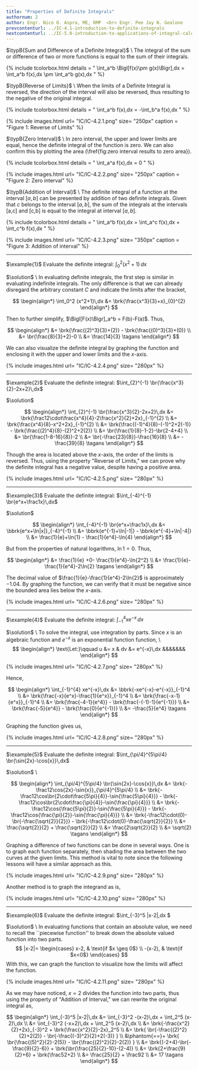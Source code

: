 ```yaml
---
title: "Properties of Definite Integrals"
authornum: 2
author: Engr. Nico O. Aspra, ME, RMP  <br> Engr. Pee Jay N. Gealone
prevcontenturl: ../IC-4.1-introduction-to-definite-integrals
nextcontenturl: ../IC-5.0-introduction-to-applications-of-integral-calculus
---
```



$\typB{Sum and Difference of a Definite Integral}$ \\
The integral of the sum or difference of two or more functions is equal to the sum of their integrals.

{% include tcolorbox.html
	details = "
	\int_a^b \Bigl[f(x)\pm g(x)\Bigr]\,dx = \int_a^b f(x)\,dx \pm \int_a^b g(x)\,dx 
    "
%}


$\typB{Reverse of Limits}$ \\
When the limits of a Definite Integral is reversed, the direction of the interval will also be reversed, thus resulting to the negative of the original integral.

{% include tcolorbox.html
	details = "
	\int_a^b f(x)\,dx = -\int_b^a f(x)\,dx
    "
%}


{% include images.html 
    url= "IC/IC-4.2.1.png" 
    size= "250px"
    caption = "Figure 1: Reverse of Limits"
%} 

	

$\typB{Zero Interval}$ \\
In zero interval, the upper and lower limits are equal, hence the definite integral of the function is zero. We can also confirm this by plotting the area (\fref{fig:zero interval results to zero area}).

{% include tcolorbox.html
	details = "
	\int_a^a f(x)\,dx = 0
    "
%}

{% include images.html 
    url= "IC/IC-4.2.2.png" 
    size= "250px"
    caption = "Figure 2: Zero interval"
%} 	



$\typB{Addition of Interval}$ \\
The definite integral of a function at the interval $[a,b]$ can be presented by addition of two definite integrals. Given that $c$ belongs to the
interval $[a,b]$, 
the sum of the integrals at the intervals [a,c] and [c,b]
is equal to the integral at interval $[a,b]$. 

{% include tcolorbox.html
	details = "
	\int_a^b f(x)\,dx = \int_a^c f(x)\,dx + \int_c^b f(x)\,dx
    "
%}


{% include images.html 
    url= "IC/IC-4.2.3.png" 
    size= "350px"
    caption = "Figure 3: Addition of interval"
%} 







---
$\example{1}$ 
Evaluate the definite integral:
$\int_0^2 (x^2+1)\,dx$

$\solution$ \\
In evaluating definite integrals, the first step is similar in evaluating indefinite integrals. The only difference is that we can already disregard the arbitrary constant $C$ and indicate the limits after the bracket,

$$
\begin{align*}
	\int_0^2 (x^2+1)\,dx &= \brk{\frac{x^3}{3}+x}_{0}^{2}
\end{align*}
$$

Then to further simplify, $\Bigl[F(x)\Bigr]_a^b = F(b)-F(a)$. Thus,

$$
\begin{align*}
		&= \brk{\frac{(2)^3}{3}+(2)} - \brk{\frac{(0)^3}{3}+(0)} \\
		&= \br{\frac{8}{3}+2}-0 \\
		&= \frac{14}{3}		\tagans
\end{align*}
$$

We can also visualize the definite integral by graphing the function and enclosing it with the upper and lower limits and the $x$-axis.


{% include images.html 
    url= "IC/IC-4.2.4.png" 
    size= "280px"
%} 

















---
$\example{2}$ 
Evaluate the definite integral:
$\int_{2}^{-1} \br{\frac{x^3}{2}-2x+2}\,dx$

$\solution$

$$
\begin{align*}
	\int_{2}^{-1} \br{\frac{x^3}{2}-2x+2}\,dx 
		&= \brk{\frac12\cdot\frac{x^4}{4}-2\frac{x^2}{2}+2x}_{-1}^{2} \\
		&= \brk{\frac{x^4}{8}-x^2+2x}_{-1}^{2} \\
		&= \brk{\frac{(-1)^4}{8}-(-1)^2+2(-1)} - \brk{\frac{(2)^4}{8}-(2)^2+2(2)} \\
		&= \br{\frac{1}{8}-1-2}-\br{2-4+4} \\
		&= \br{\frac{1-8-16}{8}}-2 \\
		&= \br{-\frac{23}{8}}-\frac{16}{8} \\
		&= -\frac{39}{8}		\tagans
\end{align*}
$$

Though the area is located above the $x$-axis, the order of the limits is reversed. Thus, using the property "Reverse of Limits," we can prove why the definite integral has a negative value, despite having a positive area.


{% include images.html 
    url= "IC/IC-4.2.5.png" 
    size= "280px"
%} 








---
$\example{3}$ 
Evaluate the definite integral:
$\int_{-4}^{-1} \br{e^x+\frac1x}\,dx$

$\solution$ 

$$
\begin{align*}
	\int_{-4}^{-1} \br{e^x+\frac1x}\,dx &= \bbrk{e^x+\ln|x|}_{-4}^{-1} \\
		&= \bbrk{e^{-1}+\ln|-1|} - \bbrk{e^{-4}+\ln|-4|} \\
		&= \frac{1}{e}+\ln{1} - \frac{1}{e^4}-\ln{4} 
	\end{align*}
$$

But from the properties of natural logarithms, $\ln{1}=0$. Thus,

$$
\begin{align*}
		&= \frac{1}{e} +0- \frac{1}{e^4}-\ln{2^2} \\
		&= \frac{1}{e}-\frac{1}{e^4}-2\ln{2} 	\tagans
\end{align*}
$$


The decimal value of  $\frac{1}{e}-\frac{1}{e^4}-2\ln{2}$ is approximately $-1.04$. By graphing the function, we can verify that it must be negative since the bounded area lies below the $x$-axis.


{% include images.html 
    url= "IC/IC-4.2.6.png" 
    size= "280px"
%} 




---
$\example{4}$ 
Evaluate the definite integral:
$\int_{-1}^{4} xe^{-x}\,dx$

$\solution$ \\
To solve the integral, use integration by parts. Since $x$ is an algebraic function and $e^{-x}$ is an exponential function function, \\
$$
\begin{align*}
	\text{Let:}\qquad u &= x &  dv &= e^{-x}\,dx &&&&&&&
\end{align*}
$$

{% include images.html 
    url= "IC/IC-4.2.7.png" 
    size= "280px"
%} 


Hence, 

$$
\begin{align*}
	\int_{-1}^{4} xe^{-x}\,dx &= \bbrk{-xe^{-x}-e^{-x}}_{-1}^4 \\
	&= \brk{\frac{-x}{e^x}-\frac{1}{e^x}}_{-1}^4 \\
	&= \brk{\frac{-x-1}{e^x}}_{-1}^4 \\
	&= \brk{\frac{-4-1}{e^4}} - \brk{\frac{-(-1)-1}{e^{-1}}} \\
	&= \brk{\frac{-5}{e^4}} - \brk{\frac{0}{e^{-1}}} \\
	&= -\frac{5}{e^4}		\tagans
\end{align*}
$$

Graphing the function gives us,

{% include images.html 
    url= "IC/IC-4.2.8.png" 
    size= "280px"
%} 




---
$\example{5}$ 
Evaluate the definite integral:
$\int_{\pi/4}^{5\pi/4} \br{\sin{2x}-\cos{x}}\,dx$

$\solution$ \\

$$
\begin{align*}
	\int_{\pi/4}^{5\pi/4} \br{\sin{2x}-\cos{x}}\,dx 
		&= \brk{-\frac12\cos{2x}-\sin{x}}_{\pi/4}^{5\pi/4} \\
		&= \brk{-\frac12\cos\br{2\cdot\frac{5\pi}{4}}-\sin{\frac{5\pi}{4}}} - \brk{-\frac12\cos\br{2\cdot\frac{\pi}{4}}-\sin{\frac{\pi}{4}}} \\
		&= \brk{-\frac12\cos{\frac{5\pi}{2}}-\sin{\frac{5\pi}{4}}} - \brk{-\frac12\cos{\frac{\pi}{2}}-\sin{\frac{\pi}{4}}} \\
		&= \brk{-\frac12\cdot(0)-\br{-\frac{\sqrt{2}}{2}}} - \brk{-\frac12\cdot(0)-\frac{\sqrt{2}}{2}} \\
		&= \frac{\sqrt{2}}{2} + \frac{\sqrt{2}}{2} \\
		&= \frac{2\sqrt{2}}{2} \\
		&= \sqrt{2}		\tagans
\end{align*}
$$

Graphing a difference of two functions can be done in several ways. One is to graph each function separately, then shading the area between the two curves at the given limits. This method is vital to note since the following lessons will have a similar approach as this.


{% include images.html 
    url= "IC/IC-4.2.9.png" 
    size= "280px"
%} 


Another method is to graph the integrand as is,


{% include images.html 
    url= "IC/IC-4.2.10.png" 
    size= "280px"
%} 



---
$\example{6}$ 
Evaluate the definite integral:
$\int_{-3}^5 |x-2|\,dx $

$\solution$ \\
In evaluating functions that contain an absolute value, we need to recall the ``piecewise function'' to break down the absolute valued function into two parts.
$$
|x-2|=
\begin{cases}
	x-2, & \text{if $x \geq 0$} \\
	-(x-2), & \text{if $x<0$}
\end{cases}
$$
With this, we can graph the function to visualize how the limits will affect the function.

{% include images.html 
    url= "IC/IC-4.2.11.png" 
    size= "280px"
%} 


As we may have noticed, $x=2$ divides the function into two parts, thus using the property of "Addition of Interval," we can rewrite the original integral as,

$$
\begin{align*}
	\int_{-3}^5 |x-2|\,dx &= \int_{-3}^2 -(x-2)\,dx + \int_2^5 (x-2)\,dx \\
		&= \int_{-3}^2 (-x+2)\,dx + \int_2^5 (x-2)\,dx \\
		&= \brk{-\frac{x^2}{2}+2x}_{-3}^2 + \brk{\frac{x^2}{2}-2x}_2^5 \\
		&= \brk{ \br{-\frac{(2)^2}{2}+2(2)} - \br{-\frac{(-3)^2}{2}+2(-3)} } 
		\\ &\phantom{==}+ \brk{ \br{\frac{(5)^2}{2}-2(5)} - \br{\frac{(2)^2}{2}-2(2)} } \\
		&= \brk{(-2+4)-\br{-\frac{9}{2}-6}} + \brk{\br{\frac{25}{2}-10}-(2-4)} \\
		&= \brk{2+\frac{9}{2}+6} + \brk{\frac52+2} \\
		&= \frac{25}{2} + \frac92 \\
		&= 17		\tagans
\end{align*}
$$
